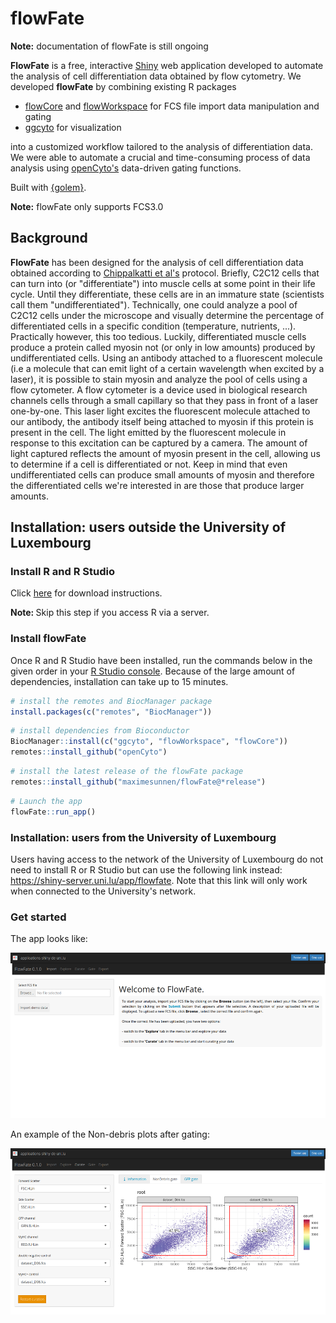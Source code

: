 # flowFate
**Note:** documentation of flowFate is still ongoing

**FlowFate** is a free, interactive [Shiny](https://shiny.posit.co/) web application developed to automate the analysis of cell differentiation data obtained by flow cytometry. We developed **flowFate** by combining existing R packages

-   [flowCore](https://bioconductor.org/packages/release/bioc/html/flowCore.html) and [flowWorkspace](https://www.bioconductor.org/packages/release/bioc/html/flowWorkspace.html) for FCS file import data manipulation and gating
-   [ggcyto](https://www.bioconductor.org/packages/release/bioc/html/ggcyto.html) for visualization

into a customized workflow tailored to the analysis of differentiation data. We were able to automate a crucial and time-consuming process of data analysis using [openCyto's](https://www.bioconductor.org/packages/release/bioc/html/openCyto.html) data-driven gating functions.

Built with [{golem}](https://github.com/ThinkR-open/golem).

**Note:** flowFate only supports FCS3.0

## Background

**FlowFate** has been designed for the analysis of cell differentiation data obtained according to [Chippalkatti et al's]() protocol. Briefly, C2C12 cells that can turn into (or "differentiate") into muscle cells at some point in their life cycle. Until they differentiate, these cells are in an immature state (scientists call them "undifferentiated"). Technically, one could analyze a pool of C2C12 cells under the microscope and visually determine the percentage of differentiated cells in a specific condition (temperature, nutrients, ...). Practically however, this too tedious. Luckily, differentiated muscle cells produce a protein called myosin not (or only in low amounts) produced by undifferentiated cells. Using an antibody attached to a fluorescent molecule (i.e a molecule that can emit light of a certain wavelength when excited by a laser), it is possible to stain myosin and analyze the pool of cells using a flow cytometer. A flow cytometer is a device used in biological research channels cells through a small capillary so that they pass in front of a laser one-by-one. This laser light excites the fluorescent molecule attached to our antibody, the antibody itself being attached to myosin if this protein is present in the cell. The light emitted by the fluorescent molecule in response to this excitation can be captured by a camera. The amount of light captured reflects the amount of myosin present in the cell, allowing us to determine if a cell is differentiated or not. Keep in mind that even undifferentiated cells can produce small amounts of myosin and therefore the differentiated cells we're interested in are those that produce larger amounts.

## Installation: users outside the University of Luxembourg

### Install R and R Studio

Click [here](https://posit.co/download/rstudio-desktop/) for download instructions.

<strong> Note: </strong> Skip this step if you access R via a server.

### Install flowFate

Once R and R Studio have been installed, run the commands below in the given order in your [R Studio console](https://docs.posit.co/ide/user/ide/guide/ui/ui-panes.html). Because of the large amount of dependencies, installation can take up to 15 minutes.

``` r
# install the remotes and BiocManager package
install.packages(c("remotes", "BiocManager"))
```

``` r
# install dependencies from Bioconductor
BiocManager::install(c("ggcyto", "flowWorkspace", "flowCore"))
remotes::install_github("openCyto")
```

``` r
# install the latest release of the flowFate package
remotes::install_github("maximesunnen/flowFate@*release")
```

``` r
# Launch the app
flowFate::run_app()
```

### Installation: users from the University of Luxembourg

Users having access to the network of the University of Luxembourg do not need to install R or R Studio but can use the following link instead: <https://shiny-server.uni.lu/app/flowfate>. Note that this link will only work when connected to the University's network.

### Get started

The app looks like:

![](man/figures/app_start.png)

An example of the Non-debris plots after gating:

![](man/figures/app_non-debris.png)
